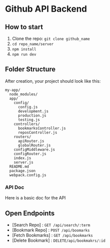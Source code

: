 # Github API Backend

## How to start
1. Clone the repo: `git clone github_name`
2. `cd repo_name/server`
3. `npm install`
4. `npm run dev`

## Folder Structure

After creation, your project should look like this:

```
my-app/
  node_modules/
  app/
    config/
      config.js
      development.js
      production.js
      testing.js
    controllers/
      bookmarksController.js
      reposController.js
    routers/
      apiRouter.js
      globalRouter.js
    configMiddleware.js
    configRouter.js
    index.js
    server.js
  README.md
  package.json
  webpack.config.js
```

### API Doc

Here is a basic doc for the API

## Open Endpoints
* [Search Repo] : `GET /api/search/:term`
* [Bookmark Repo] : `POST /api/boomarks`
* [Fetch Bookmarks] : `GET /api/bookmarks`
* [Delete Bookmark] : `DELETE/api/bookmakrs/:id`